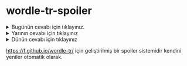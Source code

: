 # wordle-tr-spoiler

<details>
  <summary>Bugünün cevabı için tıklayınız.</summary>
  <br>
    <b> ivesi </b>
</details>

<details>
  <summary>Yarının cevabı için tıklayınız</summary>
  <br>
   <b> sinüs </b>
</details>

<details>
  <summary>Dünün cevabı için tıklayınız </summary>
  <br>
  <b> kopal </b>
</details>

https://f.github.io/wordle-tr/ için geliştirilmiş bir spoiler sistemidir kendini yeniler otomatik olarak.

